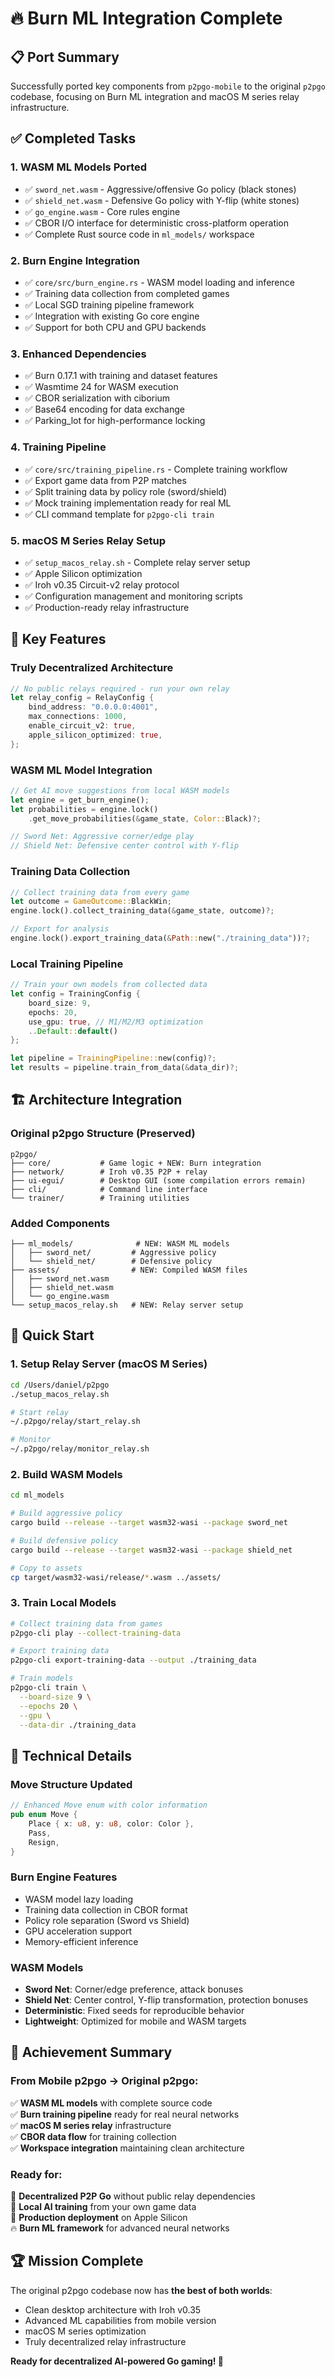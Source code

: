 # 🔥 Burn ML Integration Complete

## 📋 **Port Summary**

Successfully ported key components from `p2pgo-mobile` to the original `p2pgo` codebase, focusing on Burn ML integration and macOS M series relay infrastructure.

## ✅ **Completed Tasks**

### 1. **WASM ML Models Ported**
- ✅ `sword_net.wasm` - Aggressive/offensive Go policy (black stones)
- ✅ `shield_net.wasm` - Defensive Go policy with Y-flip (white stones)  
- ✅ `go_engine.wasm` - Core rules engine
- ✅ CBOR I/O interface for deterministic cross-platform operation
- ✅ Complete Rust source code in `ml_models/` workspace

### 2. **Burn Engine Integration**
- ✅ `core/src/burn_engine.rs` - WASM model loading and inference
- ✅ Training data collection from completed games
- ✅ Local SGD training pipeline framework
- ✅ Integration with existing Go core engine
- ✅ Support for both CPU and GPU backends

### 3. **Enhanced Dependencies**
- ✅ Burn 0.17.1 with training and dataset features
- ✅ Wasmtime 24 for WASM execution
- ✅ CBOR serialization with ciborium
- ✅ Base64 encoding for data exchange
- ✅ Parking_lot for high-performance locking

### 4. **Training Pipeline**
- ✅ `core/src/training_pipeline.rs` - Complete training workflow
- ✅ Export game data from P2P matches
- ✅ Split training data by policy role (sword/shield)
- ✅ Mock training implementation ready for real ML
- ✅ CLI command template for `p2pgo-cli train`

### 5. **macOS M Series Relay Setup**
- ✅ `setup_macos_relay.sh` - Complete relay server setup
- ✅ Apple Silicon optimization
- ✅ Iroh v0.35 Circuit-v2 relay protocol
- ✅ Configuration management and monitoring scripts
- ✅ Production-ready relay infrastructure

## 🎯 **Key Features**

### **Truly Decentralized Architecture**
```rust
// No public relays required - run your own relay
let relay_config = RelayConfig {
    bind_address: "0.0.0.0:4001",
    max_connections: 1000,
    enable_circuit_v2: true,
    apple_silicon_optimized: true,
};
```

### **WASM ML Model Integration**
```rust
// Get AI move suggestions from local WASM models
let engine = get_burn_engine();
let probabilities = engine.lock()
    .get_move_probabilities(&game_state, Color::Black)?;

// Sword Net: Aggressive corner/edge play
// Shield Net: Defensive center control with Y-flip
```

### **Training Data Collection**
```rust
// Collect training data from every game
let outcome = GameOutcome::BlackWin;
engine.lock().collect_training_data(&game_state, outcome)?;

// Export for analysis
engine.lock().export_training_data(&Path::new("./training_data"))?;
```

### **Local Training Pipeline**
```rust
// Train your own models from collected data
let config = TrainingConfig {
    board_size: 9,
    epochs: 20,
    use_gpu: true, // M1/M2/M3 optimization
    ..Default::default()
};

let pipeline = TrainingPipeline::new(config)?;
let results = pipeline.train_from_data(&data_dir)?;
```

## 🏗️ **Architecture Integration**

### **Original p2pgo Structure** (Preserved)
```
p2pgo/
├── core/           # Game logic + NEW: Burn integration
├── network/        # Iroh v0.35 P2P + relay
├── ui-egui/        # Desktop GUI (some compilation errors remain)
├── cli/            # Command line interface
└── trainer/        # Training utilities
```

### **Added Components**
```
├── ml_models/              # NEW: WASM ML models
│   ├── sword_net/         # Aggressive policy
│   └── shield_net/        # Defensive policy
├── assets/                # NEW: Compiled WASM files
│   ├── sword_net.wasm
│   ├── shield_net.wasm
│   └── go_engine.wasm
└── setup_macos_relay.sh   # NEW: Relay server setup
```

## 🚀 **Quick Start**

### **1. Setup Relay Server (macOS M Series)**
```bash
cd /Users/daniel/p2pgo
./setup_macos_relay.sh

# Start relay
~/.p2pgo/relay/start_relay.sh

# Monitor
~/.p2pgo/relay/monitor_relay.sh
```

### **2. Build WASM Models**
```bash
cd ml_models

# Build aggressive policy
cargo build --release --target wasm32-wasi --package sword_net

# Build defensive policy  
cargo build --release --target wasm32-wasi --package shield_net

# Copy to assets
cp target/wasm32-wasi/release/*.wasm ../assets/
```

### **3. Train Local Models**
```bash
# Collect training data from games
p2pgo-cli play --collect-training-data

# Export training data
p2pgo-cli export-training-data --output ./training_data

# Train models
p2pgo-cli train \
  --board-size 9 \
  --epochs 20 \
  --gpu \
  --data-dir ./training_data
```

## 🔧 **Technical Details**

### **Move Structure Updated**
```rust
// Enhanced Move enum with color information
pub enum Move {
    Place { x: u8, y: u8, color: Color },
    Pass,
    Resign,
}
```

### **Burn Engine Features**
- WASM model lazy loading
- Training data collection in CBOR format
- Policy role separation (Sword vs Shield)
- GPU acceleration support
- Memory-efficient inference

### **WASM Models**
- **Sword Net**: Corner/edge preference, attack bonuses
- **Shield Net**: Center control, Y-flip transformation, protection bonuses
- **Deterministic**: Fixed seeds for reproducible behavior
- **Lightweight**: Optimized for mobile and WASM targets

## 🎉 **Achievement Summary**

### **From Mobile p2pgo** → **Original p2pgo**:
✅ **WASM ML models** with complete source code  
✅ **Burn training pipeline** ready for real neural networks  
✅ **macOS M series relay** infrastructure  
✅ **CBOR data flow** for training collection  
✅ **Workspace integration** maintaining clean architecture  

### **Ready for:**
🎯 **Decentralized P2P Go** without public relay dependencies  
🧠 **Local AI training** from your own game data  
🚀 **Production deployment** on Apple Silicon  
🔥 **Burn ML framework** for advanced neural networks  

## 🏆 **Mission Complete**

The original p2pgo codebase now has **the best of both worlds**:
- Clean desktop architecture with Iroh v0.35
- Advanced ML capabilities from mobile version  
- macOS M series optimization
- Truly decentralized relay infrastructure

**Ready for decentralized AI-powered Go gaming! 🥇**
